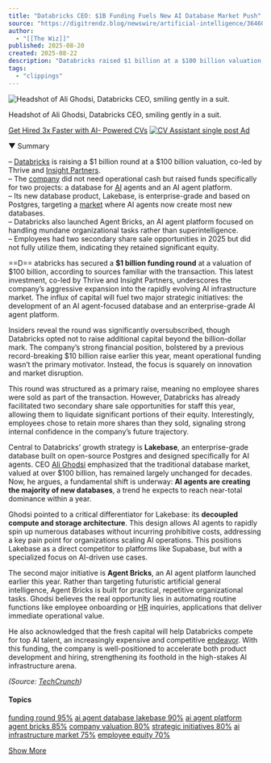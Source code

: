 ```yaml
---
title: "Databricks CEO: $1B Funding Fuels New AI Database Market Push"
source: "https://digitrendz.blog/newswire/artificial-intelligence/36460/databricks-ceo-1b-funding-fuels-new-ai-database-market-push/"
author:
  - "[[The Wiz]]"
published: 2025-08-20
created: 2025-08-22
description: "Databricks raised $1 billion at a $100 billion valuation, co-led by Thrive and Insight Partners, to fund development of an AI agent-focused database and an…"
tags:
  - "clippings"
---
```

![Headshot of Ali Ghodsi, Databricks CEO, smiling gently in a suit.](https://digitrendz.blog/wp-content/uploads/2025/08/Databricks_042221_Ali_Ghodsi_236-780x470.jpg)

Headshot of Ali Ghodsi, Databricks CEO, smiling gently in a suit.

[Get Hired 3x Faster with AI- Powered CVs](https://cvassistant.digitrendz.blog/?utm_source=digitrendz&utm_medium=banner&utm_campaign=cvassistant&utm_content=abovecontent "Get Hired 3x Faster with AI- Powered CVs") [![CV Assistant single post Ad](https://digitrendz.blog/wp-content/uploads/2025/07/cvassistant-animated.avif)](https://cvassistant.digitrendz.blog/?utm_source=digitrendz&utm_medium=banner&utm_campaign=cvassistant&utm_content=abovecontent "CV Assistant single post Ad")

▼ Summary

– [Databricks](https://digitrendz.blog/entity/databricks/ "All about Databricks (Organization)") is raising a $1 billion round at a $100 billion valuation, co-led by Thrive and [Insight Partners](https://digitrendz.blog/entity/insight-partners/ "Insight Partners").  
– The [company](https://digitrendz.blog/entity/company/ "company") did not need operational cash but raised funds specifically for two projects: a database for [AI](https://digitrendz.blog/entity/ai/ "All about AI (Technology)") agents and an AI agent platform.  
– Its new database product, Lakebase, is enterprise-grade and based on Postgres, targeting a [market](https://digitrendz.blog/entity/market/ "market") where AI agents now create most new databases.  
– Databricks also launched Agent Bricks, an AI agent platform focused on handling mundane organizational tasks rather than superintelligence.  
– Employees had two secondary share sale opportunities in 2025 but did not fully utilize them, indicating they retained significant equity.  

==D== atabricks has secured a **$1 billion funding round** at a valuation of $100 billion, according to sources familiar with the transaction. This latest investment, co-led by Thrive and Insight Partners, underscores the company’s aggressive expansion into the rapidly evolving AI infrastructure market. The influx of capital will fuel two major strategic initiatives: the development of an AI agent-focused database and an enterprise-grade AI agent platform.

Insiders reveal the round was significantly oversubscribed, though Databricks opted not to raise additional capital beyond the billion-dollar mark. The company’s strong financial position, bolstered by a previous record-breaking $10 billion raise earlier this year, meant operational funding wasn’t the primary motivator. Instead, the focus is squarely on innovation and market disruption.

This round was structured as a primary raise, meaning no employee shares were sold as part of the transaction. However, Databricks has already facilitated two secondary share sale opportunities for staff this year, allowing them to liquidate significant portions of their equity. Interestingly, employees chose to retain more shares than they sold, signaling strong internal confidence in the company’s future trajectory.

Central to Databricks’ growth strategy is **Lakebase**, an enterprise-grade database built on open-source Postgres and designed specifically for AI agents. CEO [Ali Ghodsi](https://digitrendz.blog/entity/ali-ghodsi/ "Ali Ghodsi") emphasized that the traditional database market, valued at over $100 billion, has remained largely unchanged for decades. Now, he argues, a fundamental shift is underway: **AI agents are creating the majority of new databases**, a trend he expects to reach near-total dominance within a year.

Ghodsi pointed to a critical differentiator for Lakebase: its **decoupled compute and storage architecture**. This design allows AI agents to rapidly spin up numerous databases without incurring prohibitive costs, addressing a key pain point for organizations scaling AI operations. This positions Lakebase as a direct competitor to platforms like Supabase, but with a specialized focus on AI-driven use cases.

The second major initiative is **Agent Bricks**, an AI agent platform launched earlier this year. Rather than targeting futuristic artificial general intelligence, Agent Bricks is built for practical, repetitive organizational tasks. Ghodsi believes the real opportunity lies in automating routine functions like employee onboarding or [HR](https://digitrendz.blog/entity/hr/ "All about HR (Department)") inquiries, applications that deliver immediate operational value.

He also acknowledged that the fresh capital will help Databricks compete for top AI talent, an increasingly expensive and competitive [endeavor](https://digitrendz.blog/entity/endeavor/ "Endeavor"). With this funding, the company is well-positioned to accelerate both product development and hiring, strengthening its foothold in the high-stakes AI infrastructure arena.

*(Source: [TechCrunch](https://techcrunch.com/2025/08/19/databricks-ceo-says-fresh-1b-will-help-him-attack-a-new-ai-database-market/))*

#### Topics

[funding round 95%](https://digitrendz.blog/topic/funding-round) [ai agent database lakebase 90%](https://digitrendz.blog/topic/ai-agent-database-lakebase) [ai agent platform agent bricks 85%](https://digitrendz.blog/topic/ai-agent-platform-agent-bricks) [company valuation 80%](https://digitrendz.blog/topic/company-valuation) [strategic initiatives 80%](https://digitrendz.blog/topic/strategic-initiatives) [ai infrastructure market 75%](https://digitrendz.blog/topic/ai-infrastructure-market) [employee equity 70%](https://digitrendz.blog/topic/employee-equity)

[Show More](https://digitrendz.blog/newswire/artificial-intelligence/36460/databricks-ceo-1b-funding-fuels-new-ai-database-market-push/#)